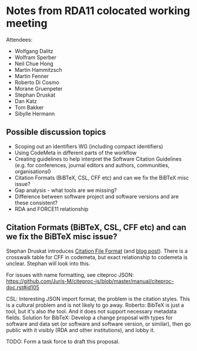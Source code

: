 # Notes from RDA11 colocated working meeting

Attendees:
- Wolfgang Dalitz
- Wolfram Sperber
- Neil Chue Hong
- Martin Hammitzsch
- Martin Fenner
- Roberto Di Cosmo
- Morane Gruenpeter
- Stephan Druskat
- Dan Katz
- Tom Bakker
- Sibylle	Hermann

## Possible discussion topics

- Scoping out an identifiers WG (including compact identifiers)
- Using CodeMeta in different parts of the workflow
- Creating guidelines to help interpret the Software Citation Guidelines (e.g. for conferences, journal editors and authors, communities, organisations0
- Citation Formats (BiBTeX, CSL, CFF etc) and can we fix the BiBTeX misc issue?
- Gap analysis - what tools are we missing?
- Difference between software project and software versions and are these consistent?
- RDA and FORCE11 relationship

## Citation Formats (BiBTeX, CSL, CFF etc) and can we fix the BiBTeX misc issue?
Stephan Druskat introduces [Citation File Format](https://citation-file-format.github.io/) (and [blog post](https://www.software.ac.uk/blog/2017-12-12-standard-format-citation-files)). There is a crosswalk table for CFF in codemeta, but exact relationship to codemeta is unclear. Stephan will look into this.

For issues with name formatting, see citeproc JSON: https://github.com/Juris-M/citeproc-js/blob/master/manual/citeproc-doc.rst#id105

CSL: Interesting JSON import format, the problem is the citation styles. This is a cultural problem and is not likely to go away.
Roberto: BibTeX is just a tool, but it's also *the* tool. And it does not support necessary metadata fields.
Solution for BibTeX: Develop a change proposal with types for software and data set (or software and software version, 
or similar), then go public with it visibly (RDA and other institutions), and lobby it.

TODO: Form a task force to draft this proposal.

